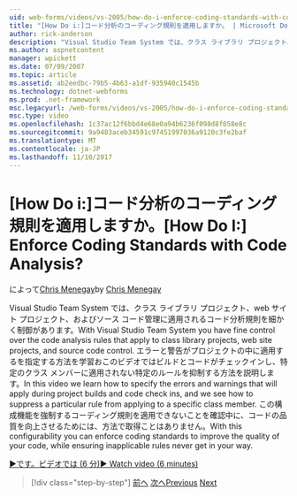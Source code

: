 ```yaml
---
uid: web-forms/videos/vs-2005/how-do-i-enforce-coding-standards-with-code-analysis
title: "[How Do i:]コード分析のコーディング規則を適用しますか。 | Microsoft Docs"
author: rick-anderson
description: "Visual Studio Team System では、クラス ライブラリ プロジェクト、web サイト プロジェクト、およびソース コード co に適用されるコード分析規則を細かく制御がある."
ms.author: aspnetcontent
manager: wpickett
ms.date: 07/09/2007
ms.topic: article
ms.assetid: ab2eedbc-79b5-4b63-a1df-935940c1545b
ms.technology: dotnet-webforms
ms.prod: .net-framework
msc.legacyurl: /web-forms/videos/vs-2005/how-do-i-enforce-coding-standards-with-code-analysis
msc.type: video
ms.openlocfilehash: 1c37ac12f6bbd4e68e0a94b6236f098d8f058e8c
ms.sourcegitcommit: 9a9483aceb34591c97451997036a9120c3fe2baf
ms.translationtype: MT
ms.contentlocale: ja-JP
ms.lasthandoff: 11/10/2017
---
```

<a name="how-do-i-enforce-coding-standards-with-code-analysis"></a><span data-ttu-id="937c4-104">[How Do i:]コード分析のコーディング規則を適用しますか。</span><span class="sxs-lookup"><span data-stu-id="937c4-104">[How Do I:] Enforce Coding Standards with Code Analysis?</span></span>
====================
<span data-ttu-id="937c4-105">によって[Chris Menegay](https://twitter.com/CMenegay)</span><span class="sxs-lookup"><span data-stu-id="937c4-105">by [Chris Menegay](https://twitter.com/CMenegay)</span></span>

<span data-ttu-id="937c4-106">Visual Studio Team System では、クラス ライブラリ プロジェクト、web サイト プロジェクト、およびソース コード管理に適用されるコード分析規則を細かく制御があります。</span><span class="sxs-lookup"><span data-stu-id="937c4-106">With Visual Studio Team System you have fine control over the code analysis rules that apply to class library projects, web site projects, and source code control.</span></span> <span data-ttu-id="937c4-107">エラーと警告がプロジェクトの中に適用するを指定する方法を学習おこのビデオではビルドとコードがチェックインし、特定のクラス メンバーに適用されない特定のルールを抑制する方法を説明します。</span><span class="sxs-lookup"><span data-stu-id="937c4-107">In this video we learn how to specify the errors and warnings that will apply during project builds and code check ins, and we see how to suppress a particular rule from applying to a specific class member.</span></span> <span data-ttu-id="937c4-108">この構成機能を強制するコーディング規則を適用できないことを確認中に、コードの品質を向上させるためには、方法で取得ことはありません。</span><span class="sxs-lookup"><span data-stu-id="937c4-108">With this configurability you can enforce coding standards to improve the quality of your code, while ensuring inapplicable rules never get in your way.</span></span>

[<span data-ttu-id="937c4-109">&#9654;です。ビデオでは (6 分)</span><span class="sxs-lookup"><span data-stu-id="937c4-109">&#9654; Watch video (6 minutes)</span></span>](https://channel9.msdn.com/Blogs/ASP-NET-Site-Videos/how-do-i-enforce-coding-standards-with-code-analysis)

>[!div class="step-by-step"]
<span data-ttu-id="937c4-110">[前へ](how-do-i-set-up-distributed-load-testing-for-high-volume-tests.md)
[次へ](how-do-i-use-generic-tests.md)</span><span class="sxs-lookup"><span data-stu-id="937c4-110">[Previous](how-do-i-set-up-distributed-load-testing-for-high-volume-tests.md)
[Next](how-do-i-use-generic-tests.md)</span></span>
